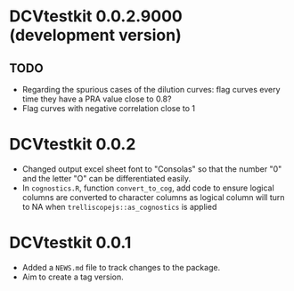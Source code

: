 # DCVtestkit 0.0.2.9000 (development version)

## TODO

* Regarding the spurious cases of the dilution curves: flag curves every time they have a PRA value close to 0.8?
* Flag curves with negative correlation close to 1

# DCVtestkit 0.0.2

* Changed output excel sheet font to "Consolas" so that the number "0" and the letter "O" can be differentiated easily.
* In `cognostics.R`, function `convert_to_cog`, add code to ensure logical columns are converted to character columns as logical column will turn to NA when `trelliscopejs::as_cognostics` is applied

# DCVtestkit 0.0.1

* Added a `NEWS.md` file to track changes to the package.
* Aim to create a tag version.
